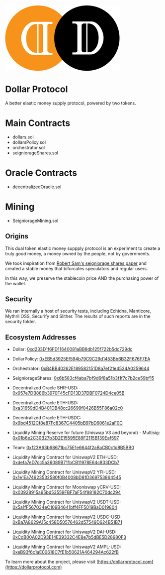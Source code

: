 ![](https://github.com/Dollar-Protocol/Core-Contracts/blob/master/assets/pair.svg)

# Dollar Protocol

A better elastic money supply protocol, powered by two tokens.

# Main Contracts
* dollars.sol
* dollarsPolicy.sol
* orchestrator.sol
* seigniorageShares.sol

# Oracle Contracts
* decentralizedOracle.sol

# Mining
* SeigniorageMining.sol

## Origins
This dual token elastic money suppply protocol is an experiment to create a truly *good* money, a money owned by the people, not by governments.

We took inspiration from [Robert Sam's seigniorage shares paper](https://github.com/rmsams/stablecoins/blob/master/paper.pdf) and created a stable money that bifurcates speculators and regular users.

In this way, we preserve the stablecoin price AND the purchasing power of the wallet.

## Security
We ran internally a host of security tests, including Echidna, Manticore, Mythril OSS, Securify and Slither. The results of such reports are in the security folder.

## Ecosystem Addresses
* Dollar: [0xd233D1f6FD11640081aBB8db125f722b5dc729dc](http://etherscan.io/address/0xd233D1f6FD11640081aBB8db125f722b5dc729dc)
* DollarPolicy: [0xEB5d3925Ef594b79C9C29d1453Bb6B32F676F7EA](http://etherscan.io/address/0xEB5d3925Ef594b79C9C29d1453Bb6B32F676F7EA)
* Orchestrator: [0xB4BB40262E189582151D8a7ef21e4534A0259644](http://etherscan.io/address/0xB4BB40262E189582151D8a7ef21e4534A0259644)
* SeigniorageShares: [0x6b583cf4aba7bf9d6f8a51b3f1f7c7b2ce59bf15](http://etherscan.io/address/0x6b583cf4aba7bf9d6f8a51b3f1f7c7b2ce59bf15)
* Decentralized Oracle SHR-USD: [0x957e7DB886b3970F45cFD13D37DBF0724D4ce05B](http://etherscan.io/address/0x957e7DB886b3970F45cFD13D37DBF0724D4ce05B)
* Decentralized Oracle ETH-USD: [0xa31659dD4B401DB48cc26699f0426B55F86a02c0](http://etherscan.io/address/0xa31659dD4B401DB48cc26699f0426B55F86a02c0)
* Decentralized Oracle ETH-USDC: [0x9bd4512Cf8e87Fc8367C4405bB97bD6061e2aF0C](http://etherscan.io/address/0x9bd4512Cf8e87Fc8367C4405bB97bD6061e2aF0C)
* Liquidity Mining Reserve for future (Uniswap V3 and beyond) - Multisig: [0x01b6e2C30B27b3D2E15595E89F2115B139Eaf597](http://etherscan.io/address/0x01b6e2C30B27b3D2E15595E89F2115B139Eaf597)
* Team: [0xf23A63b68671bc75E1e6644f2aBaCB0c1d8B5BB0](http://etherscan.io/address/0xf23A63b68671bc75E1e6644f2aBaCB0c1d8B5BB0)

* Liquidity Mining Contract for UniswapV2 ETH-USD: [0xdefa7eD7cc5a36089B711bCB11978E64c833DCb7](http://etherscan.io/address/0xdefa7eD7cc5a36089B711bCB11978E64c833DCb7)
* Liquidity Mining Contract for UniswapV2 YFI-USD: [0x1e1Ea74923532580f0B4008bD81D369753864545](http://etherscan.io/address/0x1e1Ea74923532580f0B4008bD81D369753864545)
* Liquidity Mining Contract for Mooniswap yCRV-USD: [0x03928915a95bd53559FBF7aF54f98182C70dc294](http://etherscan.io/address/0x03928915a95bd53559FBF7aF54f98182C70dc294)
* Liquidity Mining Contract for UniswapV2 USDT-USD: [0x5a1fF567034eC109B4641bff4FF5019BaD019804](http://etherscan.io/address/0x5a1fF567034eC109B4641bff4FF5019BaD019804)
* Liquidity Mining Contract for UniswapV2 USDC-USD: [0xBa7A8629A15c458D50576462d57549D624B51B71](http://etherscan.io/address/0xBa7A8629A15c458D50576462d57549D624B51B71)
* Liquidity Mining Contract for UniswapV2 DAI-USD: [0xCdB00A02D93E14E39332C4E8e7b5dBE5D28980F3](http://etherscan.io/address/0xCdB00A02D93E14E39332C4E8e7b5dBE5D28980F3)
* Liquidity Mining Contract for UniswapV2 AMPL-USD: [0xeB93f6c1aE00618C7fE1b50621A464294Ac622fB](http://etherscan.io/address/0xeB93f6c1aE00618C7fE1b50621A464294Ac622fB)


To learn more about the project, please visit [https://dollarprotocol.com](https://dollarprotocol.com)
